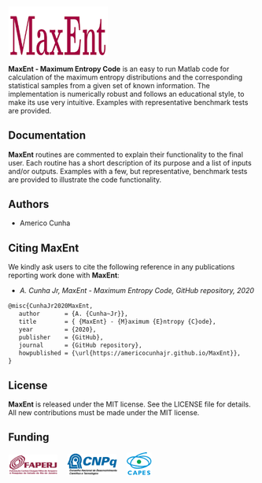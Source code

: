 <img src="logo/MaxEnt.png" width="40%">

**MaxEnt - Maximum Entropy Code** is an easy to run Matlab code for calculation of the maximum entropy distributions and the corresponding statistical samples from a given set of known information. The implementation is numerically robust and follows an educational style, to make its use very intuitive. Examples with representative benchmark tests are provided.

## Documentation

**MaxEnt** routines are commented to explain their functionality to the final user. Each routine has a short description of its purpose and a list of inputs and/or outputs. Examples with a few, but representative, benchmark tests are provided to illustrate the code functionality.

## Authors
- Americo Cunha

## Citing MaxEnt

We kindly ask users to cite the following reference in any publications reporting work done with **MaxEnt**:
- *A. Cunha Jr, MaxEnt - Maximum Entropy Code, GitHub repository, 2020*

```
@misc{CunhaJr2020MaxEnt,
   author       = {A. {Cunha~Jr}},
   title        = { {MaxEnt} - {M}aximum {E}ntropy {C}ode},
   year         = {2020},
   publisher    = {GitHub},
   journal      = {GitHub repository},
   howpublished = {\url{https://americocunhajr.github.io/MaxEnt}},
}
```

## License

**MaxEnt** is released under the MIT license. See the LICENSE file for details. All new contributions must be made under the MIT license.

## Funding

<img src="logo/faperj.jpg" width="20%"> &nbsp; &nbsp; <img src="logo/cnpq.png" width="20%"> &nbsp; &nbsp; <img src="logo/capes.png" width="10%">
